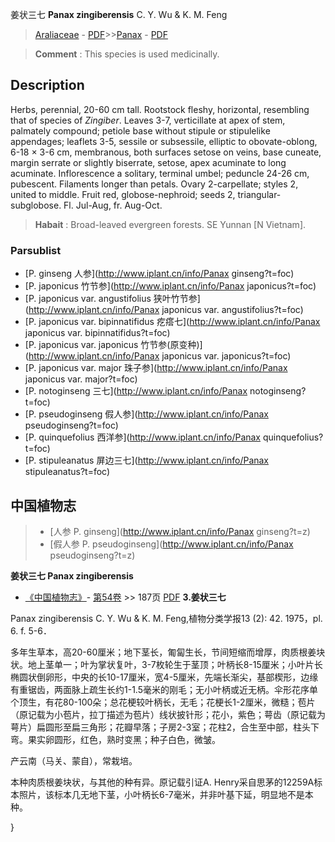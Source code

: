 姜状三七 **Panax zingiberensis** C. Y. Wu & K. M. Feng

> [Araliaceae](http://www.iplant.cn/info/Araliaceae?t=foc) - [PDF](http://www.iplant.cn/foc/pdf/Araliaceae.pdf)>>[Panax](http://www.iplant.cn/info/Panax?t=foc) - [PDF](http://www.iplant.cn/foc/pdf/Panax.pdf)


> **Comment** : 
> This species is used medicinally.

## Description

Herbs, perennial, 20-60 cm tall. Rootstock fleshy, horizontal, resembling that of species of *Zingiber*. Leaves 3-7, verticillate at apex of stem, palmately compound; petiole base without stipule or stipulelike appendages; leaflets 3-5, sessile or subsessile, elliptic to obovate-oblong, 6-18 × 3-6 cm, membranous, both surfaces setose on veins, base cuneate, margin serrate or slightly biserrate, setose, apex acuminate to long acuminate. Inflorescence a solitary, terminal umbel; peduncle 24-26 cm, pubescent. Filaments longer than petals. Ovary 2-carpellate; styles 2, united to middle. Fruit red, globose-nephroid; seeds 2, triangular-subglobose. Fl. Jul-Aug, fr. Aug-Oct.


> **Habait** : 
> Broad-leaved evergreen forests. SE Yunnan [N Vietnam].

### Parsublist

* [P.  ginseng  人参](http://www.iplant.cn/info/Panax ginseng?t=foc)
* [P.  japonicus  竹节参](http://www.iplant.cn/info/Panax japonicus?t=foc)
* [P.  japonicus var. angustifolius  狭叶竹节参](http://www.iplant.cn/info/Panax japonicus var. angustifolius?t=foc)
* [P.  japonicus var. bipinnatifidus  疙瘩七](http://www.iplant.cn/info/Panax japonicus var. bipinnatifidus?t=foc)
* [P.  japonicus var. japonicus  竹节参(原变种)](http://www.iplant.cn/info/Panax japonicus var. japonicus?t=foc)
* [P.  japonicus var. major  珠子参](http://www.iplant.cn/info/Panax japonicus var. major?t=foc)
* [P.  notoginseng  三七](http://www.iplant.cn/info/Panax notoginseng?t=foc)
* [P.  pseudoginseng  假人参](http://www.iplant.cn/info/Panax pseudoginseng?t=foc)
* [P.  quinquefolius  西洋参](http://www.iplant.cn/info/Panax quinquefolius?t=foc)
* [P.  stipuleanatus  屏边三七](http://www.iplant.cn/info/Panax stipuleanatus?t=foc)

## 中国植物志

> * [人参  P.  ginseng](http://www.iplant.cn/info/Panax ginseng?t=z)
> * [假人参  P.  pseudoginseng](http://www.iplant.cn/info/Panax pseudoginseng?t=z)


**姜状三七 Panax zingiberensis**

* [《中国植物志》](http://www.iplant.cn/frps)- [第54卷](http://www.iplant.cn/frps/vol/54) >> 187页 [PDF](http://www.iplant.cn/frps/pdf/54/187.pdf)
**3.姜状三七**

Panax zingiberensis C. Y. Wu & K. M. Feng,植物分类学报13 (2): 42. 1975，pl. 6. f. 5-6．

多年生草本，高20-60厘米；地下茎长，匍匐生长，节间短缩而增厚，肉质根姜块状。地上茎单一；叶为掌状复叶，3-7枚轮生于茎顶；叶柄长8-15厘米；小叶片长椭圆状倒卵形，中央的长10-17厘米，宽4-5厘米，先端长渐尖，基部楔形，边缘有重锯齿，两面脉上疏生长约1-1.5毫米的刚毛；无小叶柄或近无柄。伞形花序单个顶生，有花80-100朵；总花梗较叶柄长，无毛；花梗长1-2厘米，微糙；苞片（原记载为小苞片，拉丁描述为苞片）线状披针形；花小，紫色；萼齿（原记载为萼片）扁圆形至扁三角形；花瓣早落；子房2-3室；花柱2，合生至中部，柱头下弯。果实卵圆形，红色，熟时变黑；种子白色，微皱。

产云南（马关、蒙自），常栽培。

本种肉质根姜块状，与其他的种有异。原记载引证A. Henry采自思茅的12259A标本照片，该标本几无地下茎，小叶柄长6-7毫米，并非叶基下延，明显地不是本种。

}